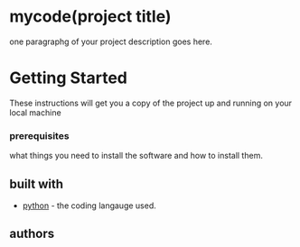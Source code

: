 # mycode(project title)
one paragraphg of your project description goes here.

# Getting Started
These instructions will get you a copy of the project up and running on your local machine

### prerequisites 
what things you need to install the software and how to install them.

## built with
* [python](https://python.org/) - the coding langauge used.

## authors

